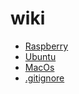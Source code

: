 # wiki

- [Raspberry](raspberry.md)
- [Ubuntu](ubuntu.md)
- [MacOs](macos.md)
- [.gitignore](gitignore)
